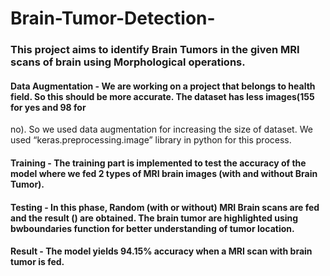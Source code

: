 # Brain-Tumor-Detection-

### This project aims to identify Brain Tumors in the given MRI scans of brain using Morphological operations.

#### Data Augmentation - We are working on a project that belongs to health field. So this should be more accurate. The dataset has less images(155 for yes and 98 for
no). So we used data augmentation for increasing the size of dataset. We used “keras.preprocessing.image” library in python for this process.

#### Training - The training part is implemented to test the accuracy of the model where we fed 2 types of MRI brain images (with and without Brain Tumor). 

#### Testing - In this phase, Random (with or without) MRI Brain scans are fed and the result () are obtained. The brain tumor are highlighted using bwboundaries function for better understanding of tumor location.

#### Result - The model yields 94.15% accuracy when a MRI scan with brain tumor is fed. 
